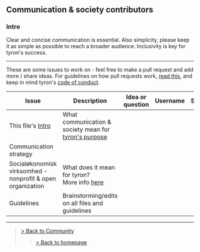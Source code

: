## Communication & society contributors
### Intro
Clear and concise communication is essential. Also simplicity, please keep it as simple as possible to reach a broader audience. Inclusivity is key for tyron's success.

---

These are some issues to work on - feel free to make a pull request and add more / share ideas. For guidelines on how pull requests work, [read this](https://github.com/tyronNetwork/tyron/blob/master/CONTRIBUTING.md), and keep in mind tyron's [code of conduct](https://github.com/tyronNetwork/tyron/blob/master/CODE_OF_CONDUCT.md).

| Issue | Description | Idea or question | Username | Status |
|---|---|---|---|---|
| This file's [Intro](#intro) | What communication & society mean for [tyron's purpose](https://www.tyron.network/#the-purpose-of-tyron)|
| Communication strategy |
| Socialøkonomisk virksomhed - nonprofit & open organization | What does it mean for tyron? <br/> More info [here](https://www.startupsvar.dk/socialoekonomisk-virksomhed) |
| Guidelines | Brainstorming/edits on all files and guidelines |

---

> <a href="/community"> > Back to Community </a>
>> <a href="/"> > Back to homepage </a>
